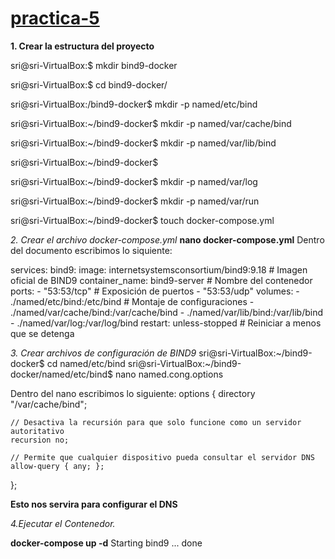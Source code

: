 # [practica-5](https://github.com/leo-dds/practica-5.git)
__1. Crear la estructura del proyecto__

sri@sri-VirtualBox:$ mkdir bind9-docker

sri@sri-VirtualBox:$ cd bind9-docker/

sri@sri-VirtualBox:/bind9-docker$ mkdir -p named/etc/bind

sri@sri-VirtualBox:~/bind9-docker$ mkdir -p named/var/cache/bind

sri@sri-VirtualBox:~/bind9-docker$ mkdir -p named/var/lib/bind

sri@sri-VirtualBox:~/bind9-docker$ 

sri@sri-VirtualBox:~/bind9-docker$ mkdir -p named/var/log

sri@sri-VirtualBox:~/bind9-docker$ mkdir -p named/var/run

sri@sri-VirtualBox:~/bind9-docker$ touch docker-compose.yml

_2. Crear el archivo docker-compose.yml_
**nano docker-compose.yml**
Dentro del documento escribimos lo siquiente:
 
services:
  bind9:
    image: internetsystemsconsortium/bind9:9.18  # Imagen oficial de BIND9
    container_name: bind9-server                # Nombre del contenedor
    ports:
      - "53:53/tcp"                             # Exposición de puertos
      - "53:53/udp"
    volumes:
      - ./named/etc/bind:/etc/bind              # Montaje de configuraciones
      - ./named/var/cache/bind:/var/cache/bind
      - ./named/var/lib/bind:/var/lib/bind
      - ./named/var/log:/var/log/bind
    restart: unless-stopped                     # Reiniciar a menos que se detenga

_3. Crear archivos de configuración de BIND9_
sri@sri-VirtualBox:~/bind9-docker$ cd named/etc/bind 
sri@sri-VirtualBox:~/bind9-docker/named/etc/bind$ nano named.cong.options

Dentro del nano escribimos lo siguiente:
options {
    directory "/var/cache/bind";

    // Desactiva la recursión para que solo funcione como un servidor autoritativo
    recursion no;

    // Permite que cualquier dispositivo pueda consultar el servidor DNS
    allow-query { any; };
};

**Esto nos servira para configurar el DNS**


_4.Ejecutar el Contenedor._

**docker-compose up -d**
Starting bind9 ... done

